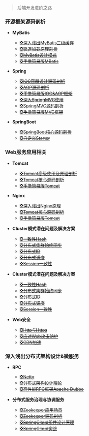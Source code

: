 > 后端开发进阶之路

### 开源框架源码剖析<!-- {docsify-ignore} -->

* **MyBatis**
    - [❎~~深入浅出MyBatis三级缓存~~](/blog/backend_developer/mybatis/ThreeCache.md)
    - [❎~~延迟加载原理剖析~~](/blog/backend_developer/mybatis/LazyLoading.md)
    - [❎~~MyBatis设计模式~~](/blog/backend_developer/mybatis/DesignPattern.md)
    - [❎~~手撸简易版MBatis~~](/blog/backend_developer/mybatis/MBatis.md)

* **Spring**
    - [❎~~IOC容器设计源码剖析~~]()
    - [❎~~AOP源码剖析~~]()
    - [❎~~手撸简易版IOC&AOP框架~~]()
    - [❎~~深入SpringMVC使用~~]()
    - [❎~~SpringMVC源码剖析~~]()
    - [❎~~手撸简易版MVC框架~~]()

* **SpringBoot**
    - [❎~~SpringBoot核心源码剖析~~]()
    - [❎~~自定义Starter~~]()

### Web服务应用相关<!-- {docsify-ignore} -->

* **Tomcat**
    - [❎~~Tomcat高级使用及原理剖析~~]()
    - [❎~~Tomcat核心源码剖析~~]()
    - [❎~~手撸简易版Tomcat~~]()

* **Nginx**
    - [❎~~深入浅出Nginx原理~~]()
    - [❎~~Tomcat核心源码剖析~~]()
    - [❎~~手撸简易版Tomcat~~]()

* **Cluster模式潜在问题及解决方案**
    - [❎~~一致性Hash~~]()
    - [❎~~分布式集群始终同步~~]()
    - [❎~~分布式ID~~]()
    - [❎~~分布式调度~~]()
    - [❎~~Session一致性~~]()

* **Cluster模式潜在问题及解决方案**
    - [❎~~一致性Hash~~]()
    - [❎~~分布式集群始终同步~~]()
    - [❎~~分布式ID~~]()
    - [❎~~分布式调度~~]()
    - [❎~~Session一致性~~]()

* **Web安全**
    - [❎~~Http与Https~~]()
    - [❎~~应对Web攻击防护~~]()
    - [❎~~CDN加速~~]()

### 深入浅出分布式架构设计&微服务<!-- {docsify-ignore} -->

* **RPC**
    - [❎~~Netty~~]()
    - [❎~~分布式架构设计理论~~]()
    - [❎~~高性能RPC框架Apache Dubbo~~]()

* **分布式服务治理与协调服务**
    - [❎~~Zookeeper应用场景~~]()
    - [❎~~Zookeeper源码剖析~~]()
    - [❎~~SpringCloud组件设计原理~~]()
    - [❎~~SpringCloud实战~~]()




